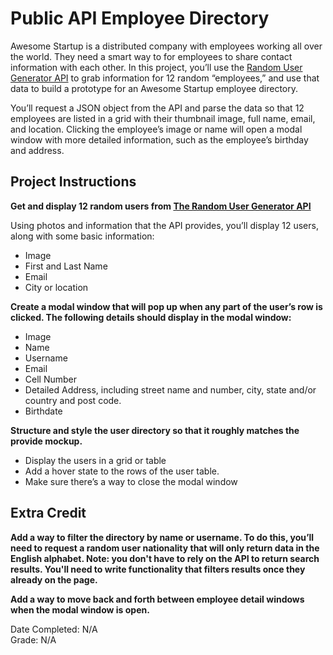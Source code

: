# Public API Employee Directory

Awesome Startup is a distributed company with employees working all over the world. They need a smart way to for employees to share contact information with each other. In this project, you’ll use the [Random User Generator API](https://randomuser.me/) to grab information for 12 random “employees,” and use that data to build a prototype for an Awesome Startup employee directory. 

You’ll request a JSON object from the API and parse the data so that 12 employees are listed in a grid with their thumbnail image, full name, email, and location. Clicking the employee’s image or name will open a modal window with more detailed information, such as the employee’s birthday and address.  


## Project Instructions

**Get and display 12 random users from [The Random User Generator API](https://randomuser.me/)**

Using photos and information that the API provides, you’ll display 12 users, along with some basic information: 

* Image
* First and Last Name
* Email
* City or location


**Create a modal window that will pop up when any part of the user’s row is clicked. The following details should display in the modal window:**

* Image
* Name
* Username
* Email
* Cell Number
* Detailed Address, including street name and number, city, state and/or country and post code.
* Birthdate


**Structure and style the user directory so that it roughly matches the provide mockup.**

* Display the users in a grid or table
* Add a hover state to the rows of the user table.
* Make sure there’s a way to close the modal window


## Extra Credit

**Add a way to filter the directory by name or username. To do this, you’ll need to request a random user nationality that will only return data in the English alphabet. Note: you don't have to rely on the API to return search results. You'll need to write functionality that filters results once they already on the page.**

**Add a way to move back and forth between employee detail windows when the modal window is open.**


Date Completed: N/A  
Grade: N/A
